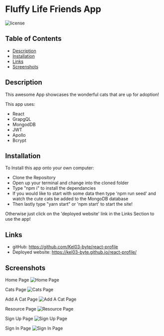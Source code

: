 # Fluffy Life Friends App

![license](https://img.shields.io/badge/License-MIT-blue.svg)

## Table of Contents

- [Description](#description)
- [Installation](#installation)
- [Links](#links)
- [Screenshots](#screenshots)

## Description

This awesome App showcases the wonderful cats that are up for adoption!

This app uses:
- React
- GrapgQL
- MongodDB
- JWT
- Apollo
- Bcrypt

## Installation

To Install this app onto your own computer:
* Clone the Repository
* Open up your terminal and change into the cloned folder
* Type "npm i" to install the dependancies
* If you would like to start with some data then type 'npm run seed' and watch the cute cats  be added to the MongoDB database
* Then lastly type "yarn start" or 'npm start' to start the site!

Otherwise just click on the 'deployed website' link in the Links Section to use the app!

## Links

* gitHub: https://github.com/Kel03-byte/react-profile
* Deployed website: https://kel03-byte.github.io/react-profile/

## Screenshots

Home Page
![Home Page]()

Cats Page
![Cats Page]()

Add A Cat Page
![Add A Cat Page]()

Resource Page
![Resource Page]()

Sign Up Page
![Sign Up Page]()

Sign In Page
![Sign In Page]()